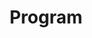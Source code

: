 ---
label: Program
title: Program
description: The online programme for the !!conference.year!! Conversational User Interfaces conference.

maintainer: diversity
lastmod: page

menus:
  attend:
    text: Program
    title: The online programme for the !!conference.year!! Conversational User Interfaces conference.
    weight: 11
---